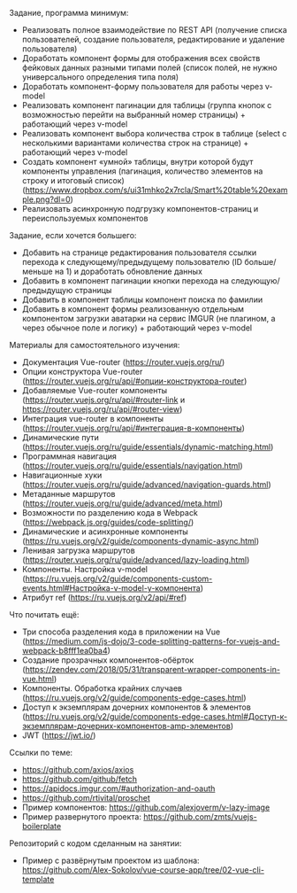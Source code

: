 Задание, программа минимум:
- Реализовать полное взаимодействие по REST API (получение списка пользователей, создание пользователя, редактирование и удаление пользователя)
- Доработать компонент формы для отображения всех свойств фейковых данных разными типами полей (список полей, не нужно универсального определения типа поля)
- Доработать компонент-форму пользователя для работы через v-model
- Реализовать компонент пагинации для таблицы (группа кнопок с возможностью перейти на выбранный номер страницы) + работающий через v-model
- Реализовать компонент выбора количества строк в таблице (select с несколькими вариантами количества строк на странице) + работающий через v-model
- Создать компонент «умной» таблицы, внутри которой будут компоненты управления  (пагинация, количество элементов на строку и итоговый список) (https://www.dropbox.com/s/ui31mhko2x7rcla/Smart%20table%20example.png?dl=0)
- Реализовать асинхронную подгрузку компонентов-страниц и переиспользуемых компонентов

Задание, если хочется большего:
- Добавить на странице редактирования пользователя ссылки перехода к следующему/предыдущему пользователю (ID больше/меньше на 1) и доработать обновление данных
- Добавить в компонент пагинации кнопки перехода на следующую/предыдущую страницы
- Добавить в компонент таблицы компонент поиска по фамилии
- Добавить в компонент формы реализованную отдельным компонентом загрузки аватарки на сервис IMGUR (не плагином, а через обычное поле и логику) + работающий через v-model

Материалы для самостоятельного изучения:
- Документация Vue-router (https://router.vuejs.org/ru/)
- Опции конструктора Vue-router (https://router.vuejs.org/ru/api/#опции-конструктора-router)
- Добавляемые Vue-router компоненты (https://router.vuejs.org/ru/api/#router-link и https://router.vuejs.org/ru/api/#router-view)
- Интеграция vue-router в компоненты (https://router.vuejs.org/ru/api/#интеграция-в-компоненты)
- Динамические пути (https://router.vuejs.org/ru/guide/essentials/dynamic-matching.html)
- Программная навигация (https://router.vuejs.org/ru/guide/essentials/navigation.html)
- Навигационные хуки (https://router.vuejs.org/ru/guide/advanced/navigation-guards.html)
- Метаданные маршрутов (https://router.vuejs.org/ru/guide/advanced/meta.html)
- Возможности по разделению кода в Webpack (https://webpack.js.org/guides/code-splitting/)
- Динамические и асинхронные компоненты (https://ru.vuejs.org/v2/guide/components-dynamic-async.html)
- Ленивая загрузка маршрутов (https://router.vuejs.org/ru/guide/advanced/lazy-loading.html)
- Компоненты. Настройка v-model (https://ru.vuejs.org/v2/guide/components-custom-events.html#Настройка-v-model-у-компонента)
- Атрибут ref (https://ru.vuejs.org/v2/api/#ref)

Что почитать ещё:
- Три способа разделения кода в приложении на Vue (https://medium.com/js-dojo/3-code-splitting-patterns-for-vuejs-and-webpack-b8fff1ea0ba4)
- Создание прозрачных компонентов-обёрток (https://zendev.com/2018/05/31/transparent-wrapper-components-in-vue.html)
- Компоненты. Обработка крайних случаев (https://ru.vuejs.org/v2/guide/components-edge-cases.html)
- Доступ к экземплярам дочерних компонентов & элементов (https://ru.vuejs.org/v2/guide/components-edge-cases.html#Доступ-к-экземплярам-дочерних-компонентов-amp-элементов)
- JWT (https://jwt.io/)

Ссылки по теме:
- https://github.com/axios/axios
- https://github.com/github/fetch
- https://apidocs.imgur.com/#authorization-and-oauth
- https://github.com/rtivital/proschet
- Пример компонентов: https://github.com/alexjoverm/v-lazy-image
- Пример развернутого проекта: https://github.com/zmts/vuejs-boilerplate

Репозиторий с кодом сделанным на занятии:
- Пример с развёрнутым проектом из шаблона: https://github.com/Alex-Sokolov/vue-course-app/tree/02-vue-cli-template